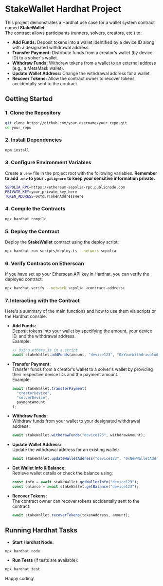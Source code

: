 # StakeWallet Hardhat Project

This project demonstrates a Hardhat use case for a wallet system contract named **StakeWallet**.  
The contract allows participants (runners, solvers, creators, etc.) to:

- **Add Funds:** Deposit tokens into a wallet identified by a device ID along with a designated withdrawal address.
- **Transfer Payment:** Distribute funds from a creator's wallet (by device ID) to a solver's wallet.
- **Withdraw Funds:** Withdraw tokens from a wallet to an external address (e.g., a MetaMask wallet).
- **Update Wallet Address:** Change the withdrawal address for a wallet.
- **Recover Tokens:** Allow the contract owner to recover tokens accidentally sent to the contract.

## Getting Started

### 1. Clone the Repository

```bash
git clone https://github.com/your_username/your_repo.git
cd your_repo
```

### 2. Install Dependencies

```bash
npm install
```

### 3. Configure Environment Variables

Create a `.env` file in the project root with the following variables. **Remember to add `.env` to your `.gitignore` to keep your sensitive information private.**

```bash
SEPOLIA_RPC=https://ethereum-sepolia-rpc.publicnode.com
PRIVATE_KEY=your_private_key_here
TOKEN_ADDRESS=0xYourTokenAddressHere
```

### 4. Compile the Contracts

```bash
npx hardhat compile
```

### 5. Deploy the Contract

Deploy the **StakeWallet** contract using the deploy script:

```bash
npx hardhat run scripts/deploy.ts --network sepolia
```

### 6. Verify Contracts on Etherscan

If you have set up your Etherscan API key in Hardhat, you can verify the deployed contract:

```bash
npx hardhat verify --network sepolia <contract-address>
```

### 7. Interacting with the Contract

Here's a summary of the main functions and how to use them via scripts or the Hardhat console:

- **Add Funds:**  
  Deposit tokens into your wallet by specifying the amount, your device ID, and the withdrawal address.  
  Example:

  ```javascript
  // Using ethers.js in a script
  await stakeWallet.addFunds(amount, "device123", "0xYourWithdrawalAddress");
  ```

- **Transfer Payment:**  
  Transfer funds from a creator's wallet to a solver's wallet by providing their respective device IDs and the payment amount.  
  Example:

  ```javascript
  await stakeWallet.transferPayment(
    "creatorDevice",
    "solverDevice",
    paymentAmount
  );
  ```

- **Withdraw Funds:**  
  Withdraw funds from your wallet to your designated withdrawal address:

  ```javascript
  await stakeWallet.withdrawFunds("device123", withdrawAmount);
  ```

- **Update Wallet Address:**  
  Update the withdrawal address for an existing wallet:

  ```javascript
  await stakeWallet.updateWalletAddress("device123", "0xNewWalletAddress");
  ```

- **Get Wallet Info & Balance:**  
  Retrieve wallet details or check the balance using:

  ```javascript
  const info = await stakeWallet.getWalletInfo("device123");
  const balance = await stakeWallet.getBalance("device123");
  ```

- **Recover Tokens:**  
  The contract owner can recover tokens accidentally sent to the contract:
  ```javascript
  await stakeWallet.recoverTokens(tokenAddress, amount);
  ```

## Running Hardhat Tasks

- **Start Hardhat Node:**

```bash
npx hardhat node
```

- **Run Tests** (if tests are available):

```bash
npx hardhat test
```

Happy coding!
